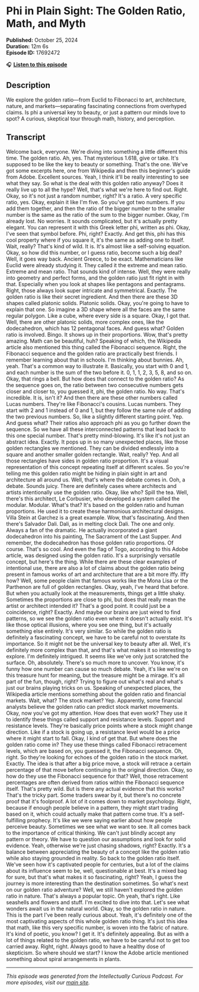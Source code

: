 # Phi in Plain Sight: The Golden Ratio, Math, and Myth

**Published:** October 25, 2024  
**Duration:** 12m 6s  
**Episode ID:** 17692472

🎧 **[Listen to this episode](https://intellectuallycurious.buzzsprout.com/2529712/episodes/17692472-phi-in-plain-sight-the-golden-ratio-math-and-myth)**

## Description

We explore the golden ratio—from Euclid to Fibonacci to art, architecture, nature, and markets—separating fascinating connections from overhyped claims. Is phi a universal key to beauty, or just a pattern our minds love to spot? A curious, skeptical tour through math, history, and perception.

## Transcript

Welcome back, everyone. We're diving into something a little different this time. The golden ratio. Ah, yes. That mysterious 1.618, give or take. It's supposed to be like the key to beauty or something. That's the one. We've got some excerpts here, one from Wikipedia and then this beginner's guide from Adobe. Excellent sources. Yeah, I think it'll be really interesting to see what they say. So what is the deal with this golden ratio anyway? Does it really live up to all the hype? Well, that's what we're here to find out. Right. Okay, so it's not just a random number, right? It's a ratio. A very specific ratio, yes. Okay, explain it like I'm five. So you've got two numbers. If you add them together, and then the ratio of the bigger number to the smaller number is the same as the ratio of the sum to the bigger number. Okay, I'm already lost. No worries. It sounds complicated, but it's actually pretty elegant. You can represent it with this Greek letter phi, written as phi. Okay, I've seen that symbol before. Phi, right? Exactly. And get this, phi has this cool property where if you square it, it's the same as adding one to itself. Wait, really? That's kind of wild. It is. It's almost like a self-solving equation. Okay, so how did this number, or I guess ratio, become such a big deal? Well, it goes way back. Ancient Greece, to be exact. Mathematicians like Euclid were already studying it. They called it the extreme and mean ratio. Extreme and mean ratio. That sounds kind of intense. Well, they were really into geometry and perfect forms, and the golden ratio just fit right in with that. Especially when you look at shapes like pentagons and pentagrams. Right, those always look super intricate and symmetrical. Exactly. The golden ratio is like their secret ingredient. And then there are these 3D shapes called platonic solids. Platonic solids. Okay, you're going to have to explain that one. So imagine a 3D shape where all the faces are the same regular polygon. Like a cube, where every side is a square. Okay, I got that. Well, there are other platonic solids, more complex ones, like the dodecahedron, which has 12 pentagonal faces. And guess what? Golden ratio is involved. Bingo. It shows up in their proportions. Wow, that's pretty amazing. Math can be beautiful, huh? Speaking of which, the Wikipedia article also mentioned this thing called the Fibonacci sequence. Right, the Fibonacci sequence and the golden ratio are practically best friends. I remember learning about that in schools. I'm thinking about bunnies. Ah, yeah. That's a common way to illustrate it. Basically, you start with 0 and 1, and each number is the sum of the two before it. 0, 1, 1, 2, 3, 5, 8, and so on. Okay, that rings a bell. But how does that connect to the golden ratio? As the sequence goes on, the ratio between two consecutive numbers gets closer and closer to, you guessed it, phi, the golden ratio. No way. That's incredible. It is, isn't it? And then there are these other numbers called Lucas numbers. They're like Fibonacci's cousins. Lucas numbers. They start with 2 and 1 instead of 0 and 1, but they follow the same rule of adding the two previous numbers. So, like a slightly different starting point. Yep. And guess what? Their ratios also approach phi as you go further down the sequence. So we have all these interconnected patterns that lead back to this one special number. That's pretty mind-blowing. It's like it's not just an abstract idea. Exactly. It pops up in so many unexpected places, like those golden rectangles we mentioned. They can be divided endlessly into a square and another smaller golden rectangle. Wait, really? Yep. And all those rectangles have sides in golden ratio proportion. It's a visual representation of this concept repeating itself at different scales. So you're telling me this golden ratio might be hiding in plain sight in art and architecture all around us. Well, that's where the debate comes in. Ooh, a debate. Sounds juicy. There are definitely cases where architects and artists intentionally use the golden ratio. Okay, like who? Spill the tea. Well, there's this architect, Le Corbusier, who developed a system called the modular. Modular. What's that? It's based on the golden ratio and human proportions. He used it to create these harmonious architectural designs. Villa Stein at Garchez is a great example. Wow, that's fascinating. And then there's Salvador Dali. Dali, as in melting clock Dali. The one and only. Always a fan of the dramatic. He actually incorporated a giant dodecahedron into his painting, The Sacrament of the Last Supper. And remember, the dodecahedron has those golden ratio proportions. Of course. That's so cool. And even the flag of Togo, according to this Adobe article, was designed using the golden ratio. It's a surprisingly versatile concept, but here's the thing. While there are these clear examples of intentional use, there are also a lot of claims about the golden ratio being present in famous works of art and architecture that are a bit more iffy. Iffy how? Well, some people claim that famous works like the Mona Lisa or the Parthenon are full of golden rectangles. Okay, yeah, I've heard that before. But when you actually look at the measurements, things get a little shaky. Sometimes the proportions are close to phi, but does that really mean the artist or architect intended it? That's a good point. It could just be a coincidence, right? Exactly. And maybe our brains are just wired to find patterns, so we see the golden ratio even where it doesn't actually exist. It's like those optical illusions, where you see one thing, but it's actually something else entirely. It's very similar. So while the golden ratio is definitely a fascinating concept, we have to be careful not to overstate its importance. So it might not be the universal key to beauty after all. Well, it's definitely more complex than that, and that's what makes it so interesting to explore. I'm definitely intrigued. It seems like we've only just scratched the surface. Oh, absolutely. There's so much more to uncover. You know, it's funny how one number can cause so much debate. Yeah, it's like we're on this treasure hunt for meaning, but the treasure might be a mirage. It's all part of the fun, though, right? Trying to figure out what's real and what's just our brains playing tricks on us. Speaking of unexpected places, the Wikipedia article mentions something about the golden ratio and financial markets. Wait, what? The stock market? Yep. Apparently, some financial analysts believe the golden ratio can predict stock market movements. Okay, now you've got my attention. How does that even work? They use it to identify these things called support and resistance levels. Support and resistance levels. They're basically price points where a stock might change direction. Like if a stock is going up, a resistance level would be a price where it might start to fall. Okay, I kind of get that. But where does the golden ratio come in? They use these things called Fibonacci retracement levels, which are based on, you guessed it, the Fibonacci sequence. Oh, right. So they're looking for echoes of the golden ratio in the stock market. Exactly. The idea is that after a big price move, a stock will retrace a certain percentage of that move before continuing in the original direction. Okay, so how do they use the Fibonacci sequence for that? Well, those retracement percentages are often derived from ratios within the Fibonacci sequence itself. That's pretty wild. But is there any actual evidence that this works? That's the tricky part. Some traders swear by it, but there's no concrete proof that it's foolproof. A lot of it comes down to market psychology. Right, because if enough people believe in a pattern, they might start trading based on it, which could actually make that pattern come true. It's a self-fulfilling prophecy. It's like we were saying earlier about how people perceive beauty. Sometimes we see what we want to see. It all comes back to the importance of critical thinking. We can't just blindly accept any pattern or theory. We have to question our assumptions and look for solid evidence. Yeah, otherwise we're just chasing shadows, right? Exactly. It's a balance between appreciating the beauty of a concept like the golden ratio while also staying grounded in reality. So back to the golden ratio itself. We've seen how it's captivated people for centuries, but a lot of the claims about its influence seem to be, well, questionable at best. It's a mixed bag for sure, but that's what makes it so fascinating, right? Yeah, I guess the journey is more interesting than the destination sometimes. So what's next on our golden ratio adventure? Well, we still haven't explored the golden ratio in nature. That's always a popular topic. Oh yeah, that's right. Like seashells and flowers and stuff. I'm excited to dive into that. Let's see what wonders await us in the natural world. Okay, so the golden ratio in nature. This is the part I've been really curious about. Yeah, it's definitely one of the most captivating aspects of this whole golden ratio thing. It's just this idea that math, like this very specific number, is woven into the fabric of nature. It's kind of poetic, you know? I get it. It's definitely appealing. But as with a lot of things related to the golden ratio, we have to be careful not to get too carried away. Right, right. Always good to have a healthy dose of skepticism. So where should we start? I know the Adobe article mentioned something about spiral arrangements in plants.

---
*This episode was generated from the Intellectually Curious Podcast. For more episodes, visit our [main site](https://intellectuallycurious.buzzsprout.com).*
